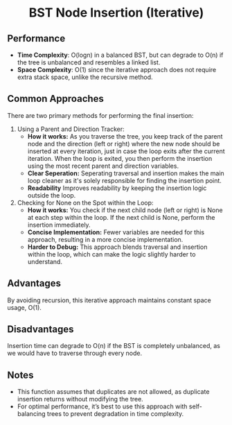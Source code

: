 <h1 align="center">BST Node Insertion (Iterative)</h1>

## Performance
- **Time Complexity**: O(logn) in a balanced BST, but can degrade to O(n) if the tree is unbalanced and resembles a linked list.
- **Space Complexity**: O(1) since the iterative approach does not require extra stack space, unlike the recursive method.

## Common Approaches
There are two primary methods for performing the final insertion:
1. Using a Parent and Direction Tracker:
	- **How it works:** As you traverse the tree, you keep track of the parent node and the direction (left or right) where the new node should be inserted at every iteration, just in case the loop exits after the current iteration. When the loop is exited, you then perform the insertion using the most recent parent and direction variables.
	- **Clear Seperation:** Seperating traversal and insertion makes the main loop cleaner as it's solely responsible for finding the insertion point.
	- **Readability** Improves readability by keeping the insertion logic outside the loop.
2. Checking for None on the Spot within the Loop:
	- **How it works:** You check if the next child node (left or right) is None at each step within the loop. If the next child is None, perform the insertion immediately.
	- **Concise Implementation:** Fewer variables are needed for this approach, resulting in a more concise implementation.
	- **Harder to Debug:** This approach blends traversal and insertion within the loop, which can make the logic slightly harder to understand.

## Advantages
By avoiding recursion, this iterative approach maintains constant space usage, O(1).

## Disadvantages
Insertion time can degrade to O(n) if the BST is completely unbalanced, as we would have to traverse through every node.

## Notes
- This function assumes that duplicates are not allowed, as duplicate insertion returns without modifying the tree.
- For optimal performance, it’s best to use this approach with self-balancing trees to prevent degradation in time complexity.